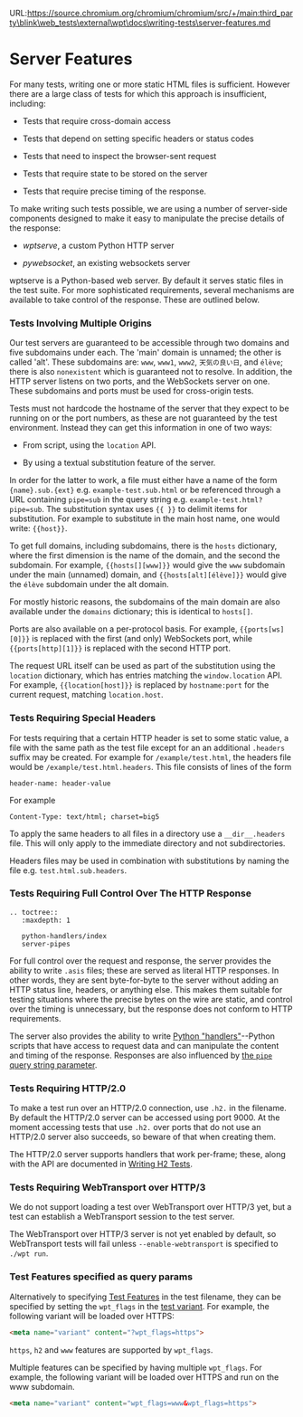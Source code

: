 URL:https://source.chromium.org/chromium/chromium/src/+/main:third_party\blink\web_tests\external\wpt\docs\writing-tests\server-features.md
# Server Features

For many tests, writing one or more static HTML files is
sufficient. However there are a large class of tests for which this
approach is insufficient, including:

* Tests that require cross-domain access

* Tests that depend on setting specific headers or status codes

* Tests that need to inspect the browser-sent request

* Tests that require state to be stored on the server

* Tests that require precise timing of the response.

To make writing such tests possible, we are using a number of
server-side components designed to make it easy to manipulate the
precise details of the response:

* *wptserve*, a custom Python HTTP server

* *pywebsocket*, an existing websockets server

wptserve is a Python-based web server. By default it serves static
files in the test suite. For more sophisticated requirements, several
mechanisms are available to take control of the response. These are
outlined below.

### Tests Involving Multiple Origins

Our test servers are guaranteed to be accessible through two domains
and five subdomains under each. The 'main' domain is unnamed; the
other is called 'alt'. These subdomains are: `www`, `www1`, `www2`,
`天気の良い日`, and `élève`; there is also `nonexistent` which is
guaranteed not to resolve. In addition, the HTTP server listens on two
ports, and the WebSockets server on one. These subdomains and ports
must be used for cross-origin tests.

Tests must not hardcode the hostname of the server that they expect to
be running on or the port numbers, as these are not guaranteed by the
test environment. Instead they can get this information in one of two
ways:

* From script, using the `location` API.

* By using a textual substitution feature of the server.

In order for the latter to work, a file must either have a name of the form
`{name}.sub.{ext}` e.g. `example-test.sub.html` or be referenced through a URL
containing `pipe=sub` in the query string e.g. `example-test.html?pipe=sub`.
The substitution syntax uses `{{ }}` to delimit items for substitution. For
example to substitute in the main host name, one would write: `{{host}}`.

To get full domains, including subdomains, there is the `hosts` dictionary,
where the first dimension is the name of the domain, and the second the
subdomain. For example, `{{hosts[][www]}}` would give the `www` subdomain under
the main (unnamed) domain, and `{{hosts[alt][élève]}}` would give the `élève`
subdomain under the alt domain.

For mostly historic reasons, the subdomains of the main domain are
also available under the `domains` dictionary; this is identical to
`hosts[]`.

Ports are also available on a per-protocol basis. For example,
`{{ports[ws][0]}}` is replaced with the first (and only) WebSockets port, while
`{{ports[http][1]}}` is replaced with the second HTTP port.

The request URL itself can be used as part of the substitution using the
`location` dictionary, which has entries matching the `window.location` API.
For example, `{{location[host]}}` is replaced by `hostname:port` for the
current request, matching `location.host`.


### Tests Requiring Special Headers

For tests requiring that a certain HTTP header is set to some static
value, a file with the same path as the test file except for an an
additional `.headers` suffix may be created. For example for
`/example/test.html`, the headers file would be
`/example/test.html.headers`. This file consists of lines of the form

    header-name: header-value

For example

    Content-Type: text/html; charset=big5

To apply the same headers to all files in a directory use a
`__dir__.headers` file. This will only apply to the immediate
directory and not subdirectories.

Headers files may be used in combination with substitutions by naming
the file e.g. `test.html.sub.headers`.


### Tests Requiring Full Control Over The HTTP Response

```eval_rst
.. toctree::
   :maxdepth: 1

   python-handlers/index
   server-pipes
```

For full control over the request and response, the server provides the ability
to write `.asis` files; these are served as literal HTTP responses. In other
words, they are sent byte-for-byte to the server without adding an HTTP status
line, headers, or anything else. This makes them suitable for testing
situations where the precise bytes on the wire are static, and control over the
timing is unnecessary, but the response does not conform to HTTP requirements.

The server also provides the ability to write [Python
"handlers"](python-handlers/index)--Python scripts that have access to request
data and can manipulate the content and timing of the response. Responses are
also influenced by [the `pipe` query string parameter](server-pipes).


### Tests Requiring HTTP/2.0

To make a test run over an HTTP/2.0 connection, use `.h2.` in the filename.
By default the HTTP/2.0 server can be accessed using port 9000. At the moment
accessing tests that use `.h2.` over ports that do not use an HTTP/2.0 server
also succeeds, so beware of that when creating them.

The HTTP/2.0 server supports handlers that work per-frame; these, along with the
API are documented in [Writing H2 Tests](h2tests).


### Tests Requiring WebTransport over HTTP/3

We do not support loading a test over WebTransport over HTTP/3 yet, but a test
can establish a WebTransport session to the test server.

The WebTransport over HTTP/3 server is not yet enabled by default, so
WebTransport tests will fail unless `--enable-webtransport` is specified to
 `./wpt run`.

### Test Features specified as query params

Alternatively to specifying [Test Features](file-names.html#test-features) in
the test filename, they can be specified by setting the `wpt_flags` in the
[test variant](testharness.html#variants). For example, the following variant
will be loaded over HTTPS:
```html
<meta name="variant" content="?wpt_flags=https">
```

`https`, `h2` and `www` features are supported by `wpt_flags`.

Multiple features can be specified by having multiple `wpt_flags`. For example,
the following variant will be loaded over HTTPS and run on the www subdomain.

```html
<meta name="variant" content="wpt_flags=www&wpt_flags=https">
```
